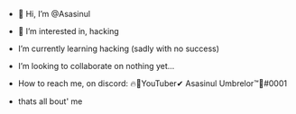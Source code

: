 - 👋 Hi, I’m @Asasinul
- 👀 I’m interested in, hacking
- I’m currently learning hacking (sadly with no success)
- I’m looking to collaborate on nothing yet...
- How to reach me, on discord: 🔥💎YouTuber✔ Asasinul Umbrelor™👑#0001

- thats all bout' me
